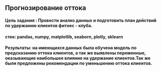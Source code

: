 ## Прогнозирование оттока

#### Цель задания : Провести анализ данных и подготовить план действий по удержанию клиентов фитнес - клуба.

#### стек:  pandas, numpy, matplotlib, seaborn, plotly, sklearn

####  Результаты: на имеющихся данных была обучена модель по предсказанию оттока клиентов, а так же выявлены переменные, оказывающие наибольшее влияние на удержание клиентов.Так же были предложены рекомендации по уменьшению оттока клиентов.

